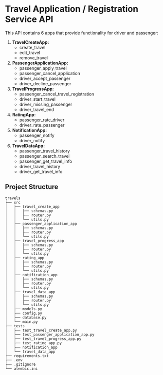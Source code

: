 # Travel Application / Registration Service API
This API contains 6 apps that provide functionality for driver and passenger:
1) <b>TravelCreateApp:</b>
    - create_travel
    - edit_travel
    - remove_travel
2) <b>PassengerApplicationApp:</b>
    - passenger_apply_travel
    - passenger_cancel_application
    - driver_accept_passenger
    - driver_decline_passenger
3) <b>TravelProgressApp:</b>
    - passenger_cancel_travel_registration
    - driver_start_travel
    - driver_missing_passenger
    - driver_travel_end
4) <b>RatingApp:</b>
    - passenger_rate_driver
    - driver_rate_passenger
5) <b>NotificationApp:</b>
    - passenger_notify
    - driver_notify
6) <b>TravelDataApp:</b>
    - passenger_travel_history
    - passenger_search_travel
    - passenger_get_travel_info
    - driver_travel_history
    - driver_get_travel_info


## Project Structure
```
travels
├── src
│   ├── travel_create_app
│   │   ├── schemas.py
│   │   ├── router.py
│   │   └── utils.py
│   ├── passenger_application_app
│   │   ├── schemas.py
│   │   ├── router.py
│   │   └── utils.py
│   ├── travel_progress_app
│   │   ├── schemas.py
│   │   ├── router.py
│   │   └── utils.py
│   ├── rating_app
│   │   ├── schemas.py
│   │   ├── router.py
│   │   └── utils.py
│   ├── notification_app
│   │   ├── schemas.py
│   │   ├── router.py
│   │   └── utils.py
│   ├── travel_data_app
│   │   ├── schemas.py
│   │   ├── router.py
│   │   └── utils.py
│   ├── models.py
│   ├── config.py
│   ├── database.py
│   └── main.py
├── tests
│   ├── test_travel_create_app.py
│   ├── test_passenger_application_app.py
│   ├── test_travel_progress_app.py
│   ├── test_rating_app.py
│   ├── notification_app
│   └── travel_data_app
├── requirements.txt
├── .env
├── .gitignore
└── alembic.ini



```